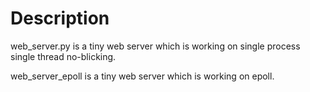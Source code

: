 # Description

web_server.py is a tiny web server which is working on single process single thread no-blicking.


web_server_epoll is a tiny web server which is working on epoll.
